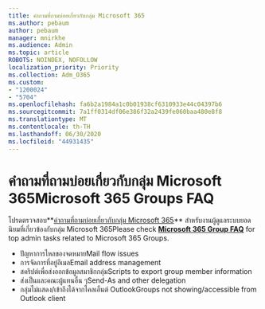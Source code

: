 ```yaml
---
title: คําถามที่ถามบ่อยเกี่ยวกับกลุ่ม Microsoft 365
ms.author: pebaum
author: pebaum
manager: mnirkhe
ms.audience: Admin
ms.topic: article
ROBOTS: NOINDEX, NOFOLLOW
localization_priority: Priority
ms.collection: Adm_O365
ms.custom:
- "1200024"
- "5704"
ms.openlocfilehash: fa6b2a1984a1c0b01938cf6310933e44c04397b6
ms.sourcegitcommit: 7a1ff0314df06e386f32a2439fe060baa480e8f8
ms.translationtype: MT
ms.contentlocale: th-TH
ms.lasthandoff: 06/30/2020
ms.locfileid: "44931435"
---
```

# <a name="microsoft-365-groups-faq"></a><span data-ttu-id="bb187-102">คําถามที่ถามบ่อยเกี่ยวกับกลุ่ม Microsoft 365</span><span class="sxs-lookup"><span data-stu-id="bb187-102">Microsoft 365 Groups FAQ</span></span>

<span data-ttu-id="bb187-103">โปรดตรวจสอบ**[คําถามที่ถามบ่อยเกี่ยวกับกลุ่ม Microsoft 365](https://aka.ms/M365GroupsFAQ)** สําหรับงานผู้ดูแลระบบยอดนิยมที่เกี่ยวข้องกับกลุ่ม Microsoft 365</span><span class="sxs-lookup"><span data-stu-id="bb187-103">Please check **[Microsoft 365 Group FAQ](https://aka.ms/M365GroupsFAQ)** for top admin tasks related to Microsoft 365 Groups.</span></span>

- <span data-ttu-id="bb187-104">ปัญหาการไหลของจดหมาย</span><span class="sxs-lookup"><span data-stu-id="bb187-104">Mail flow issues</span></span>
- <span data-ttu-id="bb187-105">การจัดการที่อยู่อีเมล</span><span class="sxs-lookup"><span data-stu-id="bb187-105">Email address management</span></span>
- <span data-ttu-id="bb187-106">สคริปต์เพื่อส่งออกข้อมูลสมาชิกกลุ่ม</span><span class="sxs-lookup"><span data-stu-id="bb187-106">Scripts to export group member information</span></span>
- <span data-ttu-id="bb187-107">ส่งเป็นและคณะผู้แทนอื่น ๆ</span><span class="sxs-lookup"><span data-stu-id="bb187-107">Send-As and other delegation</span></span>
- <span data-ttu-id="bb187-108">กลุ่มไม่แสดง/เข้าถึงได้จากไคลเอ็นต์ Outlook</span><span class="sxs-lookup"><span data-stu-id="bb187-108">Groups not showing/accessible from Outlook client</span></span>